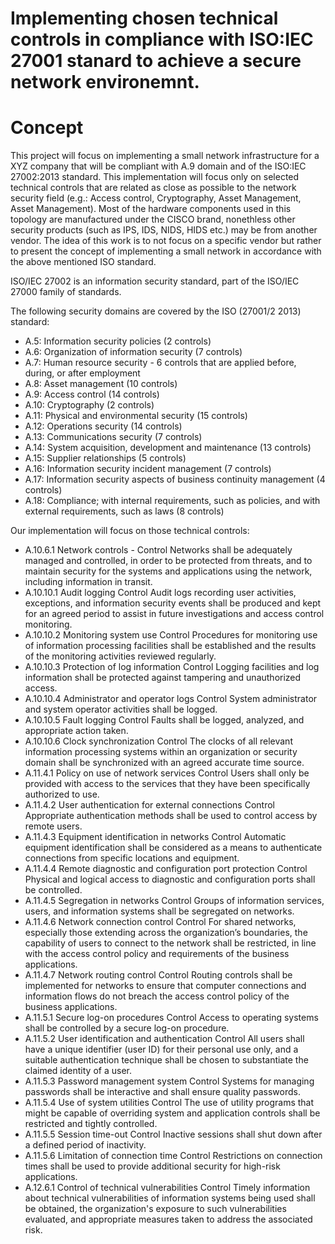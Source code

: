 # Implementing chosen technical controls in compliance with ISO:IEC 27001 stanard to achieve a secure network environemnt. 

# Concept 


This project will focus on implementing a small network infrastructure for a XYZ company that will be compliant with A.9 domain and  of the ISO:IEC 27002:2013 standard. This implementation will focus only on selected technical controls that are related as close as possible to the network security field (e.g.: Access control, Cryptography, Asset Management, Asset Management). 
Most of the hardware components used in this topology are manufactured under the CISCO brand, nonethless other security products (such as IPS, IDS, NIDS, HIDS etc.) may be from another vendor. The idea of this work is to not focus on a specific vendor but rather to present the concept of implementing a small network in accordance with the above mentioned ISO standard.

ISO/IEC 27002 is an information security standard, part of the ISO/IEC 27000 family of standards.

The following security domains are covered by the ISO (27001/2 2013) standard:
- A.5: Information security policies (2 controls)
- A.6: Organization of information security (7 controls)
- A.7: Human resource security - 6 controls that are applied before, during, or after employment
- A.8: Asset management (10 controls)
- A.9: Access control (14 controls)
- A.10: Cryptography (2 controls)
- A.11: Physical and environmental security (15 controls)
- A.12: Operations security (14 controls)
- A.13: Communications security (7 controls)
- A.14: System acquisition, development and maintenance (13 controls)
- A.15: Supplier relationships (5 controls)
- A.16: Information security incident management (7 controls)
- A.17: Information security aspects of business continuity management (4 controls)
- A.18: Compliance; with internal requirements, such as policies, and with external requirements, such as laws (8 controls)


Our implementation will focus on those technical controls:
- A.10.6.1 Network controls - Control Networks shall be adequately managed and controlled, in order to be protected from threats, and to maintain security for the systems and applications using the network, including information in transit.
- A.10.10.1 Audit logging Control Audit logs recording user activities, exceptions, and information security events shall be produced and kept for an agreed period to assist in future investigations and access control monitoring. 
- A.10.10.2 Monitoring system use Control Procedures for monitoring use of information processing facilities shall be established and the results of the monitoring activities reviewed regularly. 
- A.10.10.3 Protection of log information Control Logging facilities and log information shall be protected against tampering and unauthorized access.
- A.10.10.4 Administrator and operator logs Control System administrator and system operator activities shall be logged.
- A.10.10.5 Fault logging Control Faults shall be logged, analyzed, and appropriate action taken. 
- A.10.10.6 Clock synchronization Control The clocks of all relevant information processing systems within an organization or security domain shall be synchronized with an agreed accurate time source.
- A.11.4.1 Policy on use of network services Control Users shall only be provided with access to the services that they have been specifically authorized to use. 
- A.11.4.2 User authentication for external connections Control Appropriate authentication methods shall be used to control access by remote users. 
- A.11.4.3 Equipment identification in networks Control Automatic equipment identification shall be considered as a means to authenticate connections from specific locations and equipment. 
- A.11.4.4 Remote diagnostic and configuration port protection Control Physical and logical access to diagnostic and configuration ports shall be controlled.
- A.11.4.5 Segregation in networks Control Groups of information services, users, and information systems shall be segregated on networks. 
- A.11.4.6 Network connection control Control For shared networks, especially those extending across the organization’s boundaries, the capability of users to connect to the network shall be restricted, in line with the access control policy and requirements of the business applications.
- A.11.4.7 Network routing control Control Routing controls shall be implemented for networks to ensure that computer connections and information flows do not breach the access control policy of the business applications.
- A.11.5.1 Secure log-on procedures Control Access to operating systems shall be controlled by a secure log-on procedure. 
- A.11.5.2 User identification and authentication Control All users shall have a unique identifier (user ID) for their personal use only, and a suitable authentication technique shall be chosen to substantiate the claimed identity of a user.
- A.11.5.3 Password management system Control Systems for managing passwords shall be interactive and shall ensure quality passwords.
- A.11.5.4 Use of system utilities Control The use of utility programs that might be capable of overriding system and application controls shall be restricted and tightly controlled. 
- A.11.5.5 Session time-out Control Inactive sessions shall shut down after a defined period of inactivity. 
- A.11.5.6 Limitation of connection time Control Restrictions on connection times shall be used to provide additional security for high-risk applications.
- A.12.6.1 Control of technical vulnerabilities Control Timely information about technical vulnerabilities of information systems being used shall be obtained, the organization's exposure to such vulnerabilities evaluated, and appropriate measures taken to address the associated risk. 










